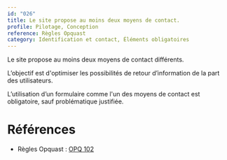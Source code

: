 ```yaml
---
id: "026"
title: Le site propose au moins deux moyens de contact.
profile: Pilotage, Conception
reference: Règles Opquast
category: Identification et contact, Éléments obligatoires
---
```


Le site propose au moins deux moyens de contact différents.

L’objectif est d'optimiser les possibilités de retour d’information de la part des utilisateurs.

L’utilisation d’un formulaire comme l'un des moyens de contact est obligatoire, sauf problématique justifiée.

# Références

* Règles Opquast : [OPQ 102](https://checklists.opquast.com/fr/assurance-qualite-web/le-site-propose-au-moins-deux-moyens-de-contact)
